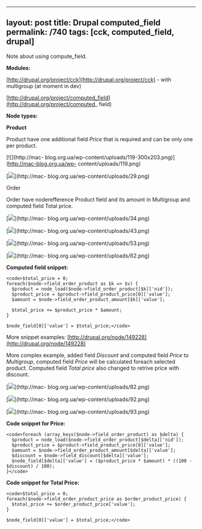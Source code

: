 ---
layout: post
title: Drupal computed_field
permalink: /740
tags: [cck, computed_field, drupal]
----

Note about using compute_field.


**Modules:**

[http://drupal.org/project/cck](http://drupal.org/project/cck) - with
multigroup (at moment in dev)


[http://drupal.org/project/computed_field](http://drupal.org/project/computed_
field)


**Node types:**

**Product**

Product have one additional field _Price_ that is required and can be only one
per product.


[](http://mac-blog.org.ua/wp-content/uploads/118.png)[![](http://mac-
blog.org.ua/wp-content/uploads/119-300x203.png)](http://mac-blog.org.ua/wp-
content/uploads/119.png)


[![](http://mac-blog.org.ua/wp-content/uploads/29-300x300.png)](http://mac-
blog.org.ua/wp-content/uploads/29.png)


Order


Order have noderefference Product field and its amount in Multigroup and
computed field Total price.


[![](http://mac-blog.org.ua/wp-content/uploads/34-300x203.png)](http://mac-
blog.org.ua/wp-content/uploads/34.png)


[![](http://mac-blog.org.ua/wp-content/uploads/43-300x229.png)](http://mac-
blog.org.ua/wp-content/uploads/43.png)


[![](http://mac-blog.org.ua/wp-content/uploads/53-300x284.png)](http://mac-
blog.org.ua/wp-content/uploads/53.png)


[![](http://mac-blog.org.ua/wp-content/uploads/62-173x300.png)](http://mac-
blog.org.ua/wp-content/uploads/62.png)


**Computed field snippet:**

    
    <code>$total_price = 0;
    foreach($node->field_order_product as $k => $v) {
      $product = node_load($node->field_order_product[$k]['nid']);
      $product_price = $product->field_product_price[0]['value'];
      $amount = $node->field_order_product_amount[$k]['value'];
    
      $total_price += $product_price * $amount;
    }
    
    $node_field[0]['value'] = $total_price;</code>




More snippet examples:
[http://drupal.org/node/149228](http://drupal.org/node/149228)


More complex example, added field _Discount_ and computed field _Price_ to
_Multigroup_, computed field _Price_ will be calculated foreach selected
product. Computed field _Total price_ also changed to retrive price with
discount.


[![](http://mac-blog.org.ua/wp-content/uploads/82-300x221.png)](http://mac-
blog.org.ua/wp-content/uploads/82.png)


[![](http://mac-blog.org.ua/wp-content/uploads/92-180x300.png)](http://mac-
blog.org.ua/wp-content/uploads/92.png)


[![](http://mac-blog.org.ua/wp-content/uploads/93-173x300.png)](http://mac-
blog.org.ua/wp-content/uploads/93.png)


**Code snippet for Price:**

    
    <code>foreach (array_keys($node->field_order_product) as $delta) {
      $product = node_load($node->field_order_product[$delta]['nid']);
      $product_price = $product->field_product_price[0]['value'];
      $amount = $node->field_order_product_amount[$delta]['value'];
      $discount = $node->field_discount[$delta]['value']; 
      $node_field[$delta]['value'] = ($product_price * $amount) * ((100 - $discount) / 100);
    }</code>




**Code snippet for Total Price:**

    
    <code>$total_price = 0;
    foreach($node->field_order_product_price as $order_product_price) {
      $total_price += $order_product_price['value'];
    }
    
    $node_field[0]['value'] = $total_price;</code>




